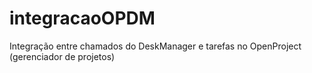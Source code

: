 # integracaoOPDM
Integração entre chamados do DeskManager e tarefas no OpenProject (gerenciador de projetos)
